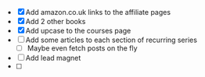 - [X] Add amazon.co.uk links to the affiliate pages
- [X] Add 2 other books
- [X] Add upcase to the courses page
- [ ] Add some articles to each section of recurring series
    - [ ] Maybe even fetch posts on the fly
- [ ] Add lead magnet
- [ ] 